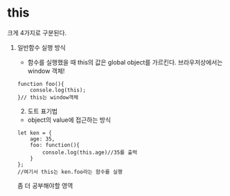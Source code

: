 # this

크게 4가지로 구분된다.
1. 일반함수 실행 방식
    - 함수를 실행했을 때 this의 값은 global object를 가르킨다. 브라우저상에서는 window 객체!
    ```
    function foo(){
        console.log(this);
    }// this는 window객체
    ```

    2. 도트 표기법
    - object의 value에 접근하는 방식
    ```
    let ken = {
        age: 35,
        foo: function(){
            console.log(this.age)//35를 출력
        }
    };
    //여기서 this는 ken.foo라는 함수를 실행
    ```

    좀 더 공부해야할 영역
    
